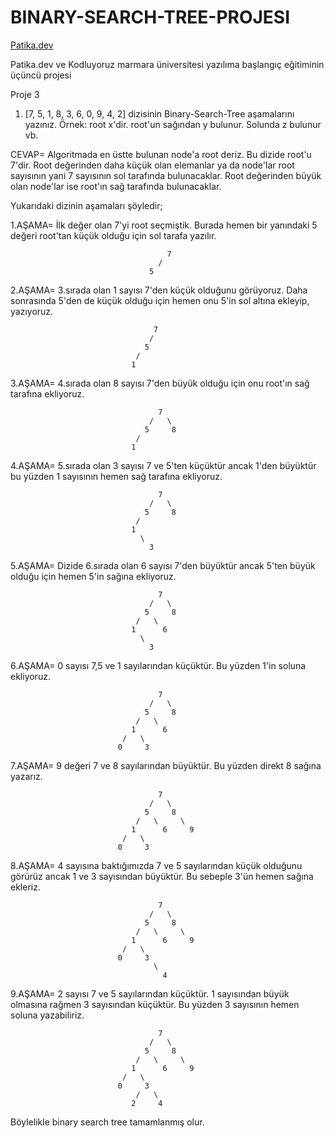 # BINARY-SEARCH-TREE-PROJESI

[Patika.dev](https://www.patika.dev/tr)   

Patika.dev ve Kodluyoruz marmara üniversitesi yazılıma başlangıç eğitiminin üçüncü projesi

Proje 3

1. [7, 5, 1, 8, 3, 6, 0, 9, 4, 2] dizisinin Binary-Search-Tree aşamalarını yazınız.
Örnek: root x'dir. root'un sağından y bulunur. Solunda z bulunur vb.  

CEVAP=
Algoritmada en üstte bulunan node'a root deriz. Bu dizide root'u 7'dir. Root değerinden daha küçük olan elemanlar ya da node'lar root sayısının yani 7 sayısının sol tarafında bulunacaklar. Root değerinden büyük olan node'lar ise root'ın sağ tarafında bulunacaklar.

Yukarıdaki dizinin aşamaları şöyledir; 

1.AŞAMA= İlk değer olan 7'yi root seçmiştik. Burada hemen bir yanındaki 5 değeri root'tan küçük olduğu için sol tarafa yazılır. 
                                      
                                       7
                                     /
                                   5
                                   
2.AŞAMA= 3.sırada olan 1 sayısı 7'den küçük olduğunu görüyoruz. Daha sonrasında 5'den de küçük olduğu için hemen onu 5'in sol altına ekleyip, yazıyoruz.

                                    7
                                   /
                                  5
                                /
                               1
                               
3.AŞAMA= 4.sırada olan 8 sayısı 7'den büyük olduğu için onu root'ın sağ tarafına ekliyoruz.

                                     7
                                   /   \
                                  5     8
                                /
                               1
                               
4.AŞAMA= 5.sırada olan 3 sayısı 7 ve 5'ten küçüktür ancak 1'den büyüktür bu yüzden 1 sayısının hemen sağ tarafına ekliyoruz.

                                     7
                                   /   \
                                  5     8
                                /
                               1
                                 \
                                   3
                                  
5.AŞAMA= Dizide 6.sırada olan 6 sayısı 7'den büyüktür ancak 5'ten büyük olduğu için hemen 5'in sağına ekliyoruz.

                                     7
                                   /   \
                                  5     8
                                /   \
                               1      6
                                 \
                                   3 
                                   
6.AŞAMA= 0 sayısı 7,5 ve 1 sayılarından küçüktür. Bu yüzden 1'in soluna ekliyoruz.

                                     7
                                   /   \
                                  5     8
                                /   \
                               1      6
                             /   \
                            0     3
                            
 7.AŞAMA= 9 değeri 7 ve 8 sayılarından büyüktür. Bu yüzden direkt 8 sağına yazarız.          
 
                                     7
                                   /   \
                                  5     8
                                /   \     \
                               1      6     9
                             /   \
                            0     3
                            
8.AŞAMA= 4 sayısına baktığımızda 7 ve 5 sayılarından küçük olduğunu görürüz ancak 1 ve 3 sayısından büyüktür. Bu sebeple 3'ün hemen sağına ekleriz. 

                                     7
                                   /   \
                                  5     8
                                /   \     \
                               1      6     9
                             /   \
                            0     3
                                    \
                                      4
                                      
 9.AŞAMA= 2 sayısı 7 ve 5 sayılarından küçüktür. 1 sayısından büyük olmasına rağmen 3 sayısından küçüktür. Bu yüzden 3 sayısının hemen soluna yazabiliriz.
 
                                     7
                                   /   \
                                  5     8
                                /   \     \
                               1      6     9
                             /   \
                            0     3
                                /   \
                               2     4
                               
  Böylelikle binary search tree tamamlanmış olur. 
